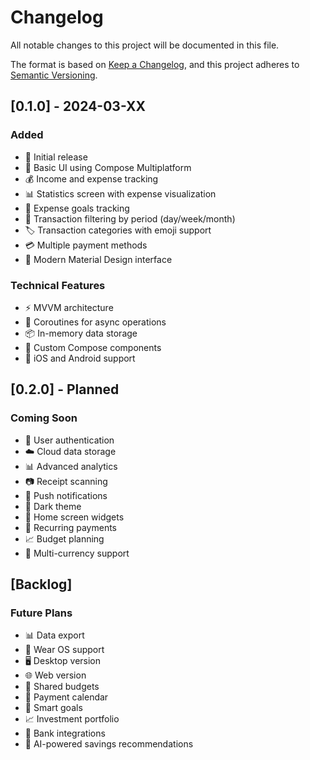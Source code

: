 # Changelog

All notable changes to this project will be documented in this file.

The format is based on [Keep a Changelog](https://keepachangelog.com/en/1.0.0/),
and this project adheres to [Semantic Versioning](https://semver.org/spec/v2.0.0.html).

## [0.1.0] - 2024-03-XX

### Added
- 🎉 Initial release
- 📱 Basic UI using Compose Multiplatform
- 💰 Income and expense tracking
- 📊 Statistics screen with expense visualization
- 🎯 Expense goals tracking
- 📅 Transaction filtering by period (day/week/month)
- 🏷️ Transaction categories with emoji support
- 💳 Multiple payment methods
- 🌈 Modern Material Design interface

### Technical Features
- ⚡️ MVVM architecture
- 🔄 Coroutines for async operations
- 📦 In-memory data storage
- 🎨 Custom Compose components
- 📱 iOS and Android support

## [0.2.0] - Planned
### Coming Soon
- 🔐 User authentication
- ☁️ Cloud data storage
- 📊 Advanced analytics
- 📷 Receipt scanning
- 🔔 Push notifications
- 🌙 Dark theme
- 📱 Home screen widgets
- 🔄 Recurring payments
- 📈 Budget planning
- 💱 Multi-currency support

## [Backlog]
### Future Plans
- 📊 Data export
- 📱 Wear OS support
- 🖥️ Desktop version
- 🌐 Web version
- 🤝 Shared budgets
- 📅 Payment calendar
- 🎯 Smart goals
- 📈 Investment portfolio
- 🔗 Bank integrations
- 🤖 AI-powered savings recommendations 